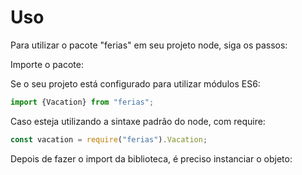 # Uso

Para utilizar o pacote "ferias" em seu projeto node, siga os passos:

Importe o pacote:

Se o seu projeto está configurado para utilizar módulos ES6:

```js
import {Vacation} from "ferias";
```

Caso esteja utilizando a sintaxe padrão do node, com require:

```js
const vacation = require("ferias").Vacation;
```

Depois de fazer o import da biblioteca, é preciso instanciar o objeto:

```js

```
